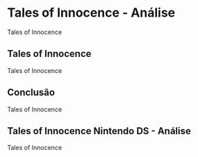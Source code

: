 ---
---

# Tales of Innocence - Análise

Tales of Innocence

## Tales of Innocence

Tales of Innocence

## Conclusão

Tales of Innocence

## Tales of Innocence Nintendo DS - Análise

Tales of Innocence
